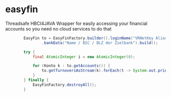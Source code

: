 # easyfin
Threadsafe HBCI4JAVA Wrapper for easily accessing your financial accounts so you need no cloud services to do that

```java
		EasyFin to = EasyFinFactory.builder().loginName("VRNetKey Alias/ID").loginPassword("VRNetKey Password")
				.bankData("Name / BIC / BLZ der Zielbank").build();

		try {
			final AtomicInteger i = new AtomicInteger(0);

			for (Konto k : to.getAccounts()) {
				to.getTurnoversAsStream(k).forEach(t -> System.out.println(i.incrementAndGet() + " " + t.bdate));
			}
		} finally {
			EasyFinFactory.destroyAll();
		}
```
